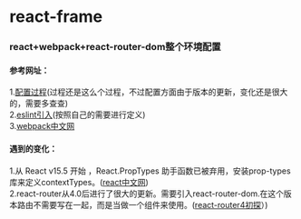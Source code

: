 # react-frame
### react+webpack+react-router-dom整个环境配置</br>
#### 参考网址：</br>
  1.[配置过程](https://github.com/brickspert/blog/issues/1)(过程还是这么个过程，不过配置方面由于版本的更新，变化还是很大的，需要多查查)  
  2.[eslint引入](https://www.cnblogs.com/le0zh/p/5619350.html)(按照自己的需要进行定义)  
  3.[webpack中文网](https://doc.webpack-china.org/guides/hot-module-replacement)
#### 遇到的变化：  
  1.从 React v15.5 开始 ，React.PropTypes 助手函数已被弃用，安装prop-types库来定义contextTypes。([react中文网](http://www.css88.com/react/docs/typechecking-with-proptypes.html))  
  2.react-router从4.0后进行了很大的更新。需要引入react-router-dom.在这个版本路由不需要写在一起，而是当做一个组件来使用。([react-router4初探](http://blog.csdn.net/sinat_17775997/article/details/69218382)）)
